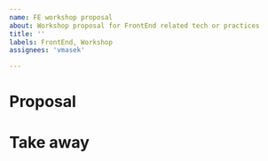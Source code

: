```yaml
---
name: FE workshop proposal
about: Workshop proposal for FrontEnd related tech or practices
title: ''
labels: FrontEnd, Workshop
assignees: 'vmasek'

---
```


# Proposal
<!--- Actual workshop content proposal. Short + descriptive bullet points -->


# Take away
<!--- Achievable takeaway for the participants -->
<!--- What should the participants learn from the workshop -->
